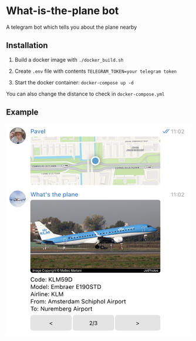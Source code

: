 # What-is-the-plane bot

A telegram bot which tells you about the plane nearby


## Installation

1. Build a docker image with `./docker_build.sh`

2. Create `.env` file with contents `TELEGRAM_TOKEN=your telegram token`

3. Start the docker container: `docker-compose up -d`

You can also change the distance to check in `docker-compose.yml`


## Example

![Example of the bot message](/assets/example.png "Example of the bot message")
